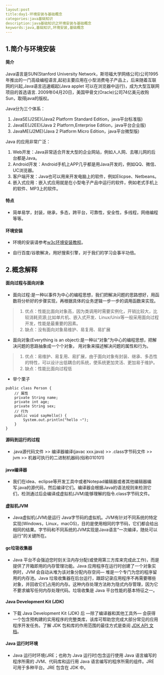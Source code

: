 ```yaml
---
layout:post
title:day1-环境安装与基础概念
categories:java基础知识
description:java基础知识之环境安装与基础概念
keywords:java,基础知识,环境安装,基础概念
---
```


## 1.简介与环境安装
#### 简介

Java语言是SUN(Stanford University Network，斯坦福大学网络公司)公司1995年推出的一门高级编程语言,起初主要应用在小型消费电子产品上，后来随着互联网的兴起,Java语言迅速崛起(Java applet 可以在浏览器中运行)，成为大型互联网项目的首选语言.
2009年04月20日，美国甲骨文(Oracle)公司74亿美元收购Sun，取得java的版权。

Java分为三个体系：
1. JavaSE(J2SE)(Java2 Platform Standard Edition，java平台标准版)
2. JavaEE(J2EE)(Java 2 Platform,Enterprise Edition，java平台企业版)
3. JavaME(J2ME)(Java 2 Platform Micro Edition，java平台微型版)

Java 的应用非常广泛：
1. Web开发：Java非常适合开发大型的企业网站，例如人人网、去哪儿网的后台都是Java。
2. Android开发：Android手机上APP几乎都是用Java开发的，例如QQ、微信、UC浏览器。
3. 客户端开发：Java也可以用来开发电脑上的软件，例如Elicpse、Netbeans。
4. 嵌入式应用：嵌入式应用就是在小型电子产品中运行的软件，例如老式手机上的软件、MP3上的软件。

#### 特点

* 简单易学，封装，继承，多态，跨平台，可靠性，安全性，多线程，网络编程等等。

#### 环境安装

* 环境的安装请参考[w3c环境安装教程](https://www.w3cschool.cn/java/java-environment-setup.html)。

* 自行百度/谷歌解决，用好搜索引擎，对于我们的学习会事半功倍。


## 2.概念解释
#### 面向过程与面向对象
* 面向过程:是一种以事件为中心的编程思想，我们把解决问题的思路想好，用函数将分析好的步骤实现，再根据具体的业务逻辑一步一步的调用函数来实现。
> 1. 优点：性能比面向对象高，因为类调用时需要实例化，开销比较大，比较消耗资源;比如单片机、嵌入式开发、Linux/Unix等一般采用面向过程开发，性能是最重要的因素。
> 2. 缺点：没有面向对象易维护、易复用、易扩展 

* 面向对象(Everything is an object):是一种以“对象”为中心的编程思想，把解决问题的思路抽象成一个个对象，
用对象来描述解决问题的属性和行为。
> 1. 优点：易维护、易复用、易扩展，由于面向对象有封装、继承、多态性的特性，可以设计出低耦合的系统，使系统更加灵活、更加易于维护。
> 2. 缺点：性能比面向过程低

* 举个栗子 
```
public class Person {
    // 属性
    private String name;
    private int age;
    private String sex;
    // 行为
    public void sayHello() {
        System.out.println("hello ~");
    }
}
```

#### 源码到运行的过程
* .java源代码文件 >> 编译器编译(javac xxx.java) >> .class字节码文件 >> jvm >> 机器可执行的二进制机器码(俗称010101)

#### java编译器
* 我们在idea、eclipse等开发工具中或者Notepad编辑器或者其他编辑器编写.java的源代码，然后编译它们。编译器会根据Java的语法规则来检测它们，检测通过后会编译成虚拟机(JVM)能够理解的指令.class字节码文件。

#### 虚拟机JVM
* Java虚拟机(JVM)是运行 Java字节码的虚拟机。JVM有针对不同系统的特定实现(Windows，Linux，macOS)，目的是使用相同的字节码，它们都会给出相同的结果。字节码和不同系统的JVM实现是Java语言“一次编译，随处可以运行”的关键所在。

#### gc垃圾收集器
* Java 平台不会强迫您时刻关注内存分配(或使用第三方库来完成此工作)，而是提供了开箱即用的内存管理功能。Java 应用程序在运行时创建了一个对象实例时，JVM 会自动从堆为该对象分配内存空间— 堆是一个专门为您的程序留用的内存池。Java 垃圾收集器在后台运行，跟踪记录应用程序不再需要哪些对象，并回收它们占用的内存。这种内存处理方法称为隐式内存管理，因为它不要求编写任何内存处理代码。垃圾收集是 Java 平台性能的基本特征之一。

#### Java Development Kit (JDK)
* 下载 Java Development Kit (JDK) 后 —除了编译器和其他工具外— 会获得一个包含预构建的实用程序的完整类库，该库可帮助您完成大部分常见的应用程序开发任务。了解 JDK 包和库的作用范围的最佳方式是查阅 [JDK API 文档](https://docs.oracle.com/javase/8/docs/api/)。

#### Java 运行时环境
* Java 运行时环境(JRE；也称为 Java 运行时)包含运行使用 Java 语言编写的程序所需的 JVM、代码库和运行用 Java 语言编写的程序所需的组件。JRE 可用于多种平台。JRE 包含在 JDK 中。

